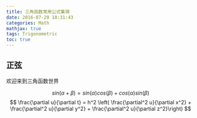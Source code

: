 ```yaml
---
title: 三角函数常用公式集锦
date: 2016-07-20 18:31:43
categories: Math
mathjax: true
tags: Trigonometric
toc: true
---
```


## 正弦
欢迎来到三角函数世界
<!-- More -->
$$
sin ( \alpha + \beta ) = sin( \alpha )cos( \beta ) + cos( \alpha )sin( \beta )
$$
$$
\frac{\partial u}{\partial t} = h^2 \left( \frac{\partial^2 u}{\partial x^2} + \frac{\partial^2 u}{\partial y^2} + \frac{\partial^2 u}{\partial z^2}\right)
$$
